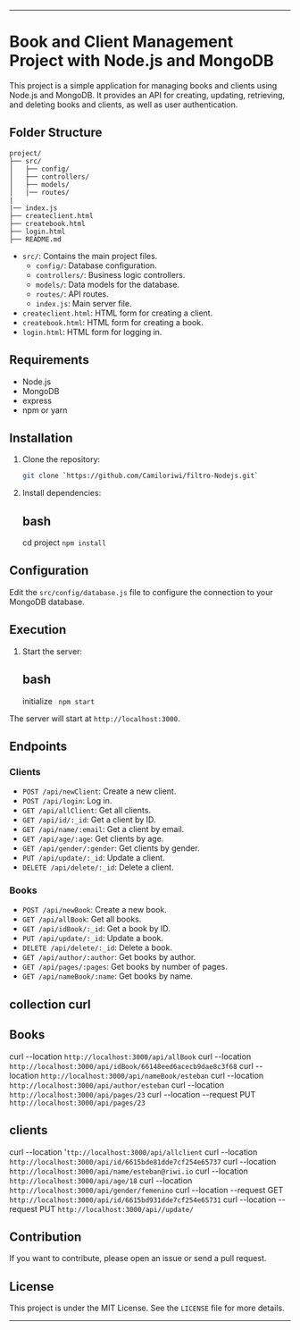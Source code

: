 
---
# Book and Client Management Project with Node.js and MongoDB

This project is a simple application for managing books and clients using Node.js and MongoDB. It provides an API for creating, updating, retrieving, and deleting books and clients, as well as user authentication.

## Folder Structure

```plaintext
project/
├── src/
│   ├── config/
│   ├── controllers/
│   ├── models/
│   |── routes/
|
|── index.js
├── createclient.html
├── createbook.html
├── login.html
├── README.md
```

- `src/`: Contains the main project files.
    - `config/`: Database configuration.
    - `controllers/`: Business logic controllers.
    - `models/`: Data models for the database.
    - `routes/`: API routes.
    - `index.js`: Main server file.
- `createclient.html`: HTML form for creating a client.
- `createbook.html`: HTML form for creating a book.
- `login.html`: HTML form for logging in.

## Requirements

- Node.js
- MongoDB
- express
- npm or yarn

## Installation

1. Clone the repository:

    ```bash
    git clone `https://github.com/Camiloriwi/filtro-Nodejs.git`
    ```

2. Install dependencies:

    ## bash
    cd project
    `npm install`
   

## Configuration

Edit the `src/config/database.js` file to configure the connection to your MongoDB database.

## Execution

1. Start the server:

    ## bash
    initialize
   ` npm start`
   

The server will start at `http://localhost:3000`.

## Endpoints

### Clients

- `POST /api/newClient`: Create a new client.
- `POST /api/login`: Log in.
- `GET /api/allClient`: Get all clients.
- `GET /api/id/:_id`: Get a client by ID.
- `GET /api/name/:email`: Get a client by email.
- `GET /api/age/:age`: Get clients by age.
- `GET /api/gender/:gender`: Get clients by gender.
- `PUT /api/update/:_id`: Update a client.
- `DELETE /api/delete/:_id`: Delete a client.

### Books

- `POST /api/newBook`: Create a new book.
- `GET /api/allBook`: Get all books.
- `GET /api/idBook/:_id`: Get a book by ID.
- `PUT /api/update/:_id`: Update a book.
- `DELETE /api/delete/:_id`: Delete a book.
- `GET /api/author/:author`: Get books by author.
- `GET /api/pages/:pages`: Get books by number of pages.
- `GET /api/nameBook/:name`: Get books by name.



## collection  curl

## Books
curl --location `http://localhost:3000/api/allBook`
curl --location `http://localhost:3000/api/idBook/66148eed6acecb9dae8c3f68`
curl --location `http://localhost:3000/api/nameBook/esteban`
curl --location `http://localhost:3000/api/author/esteban`
curl --location `http://localhost:3000/api/pages/23`
curl --location --request PUT `http://localhost:3000/api/pages/23`


## clients
curl --location '`ttp://localhost:3000/api/allclient`
curl --location `http://localhost:3000/api/id/6615bde81dde7cf254e65737`
curl --location `http://localhost:3000/api/name/esteban@riwi.io`
curl --location `http://localhost:3000/api/age/18`
curl --location `http://localhost:3000/api/gender/femenino`
curl --location --request GET `http://localhost:3000/api/id/6615bd931dde7cf254e65731` 
curl --location --request PUT `http://localhost:3000/api//update/`



## Contribution

If you want to contribute, please open an issue or send a pull request.

## License

This project is under the MIT License. See the `LICENSE` file for more details.

---